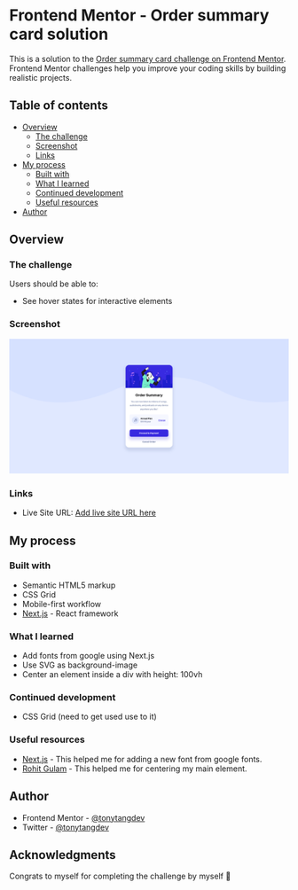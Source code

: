 # Frontend Mentor - Order summary card solution

This is a solution to the [Order summary card challenge on Frontend Mentor](https://www.frontendmentor.io/challenges/order-summary-component-QlPmajDUj). Frontend Mentor challenges help you improve your coding skills by building realistic projects. 

## Table of contents

- [Overview](#overview)
  - [The challenge](#the-challenge)
  - [Screenshot](#screenshot)
  - [Links](#links)
- [My process](#my-process)
  - [Built with](#built-with)
  - [What I learned](#what-i-learned)
  - [Continued development](#continued-development)
  - [Useful resources](#useful-resources)
- [Author](#author)


## Overview

### The challenge

Users should be able to:

- See hover states for interactive elements

### Screenshot

![](./screenshot.png)

### Links

- Live Site URL: [Add live site URL here](https://your-live-site-url.com)

## My process

### Built with

- Semantic HTML5 markup
- CSS Grid
- Mobile-first workflow
- [Next.js](https://nextjs.org/) - React framework

### What I learned

 - Add fonts from google using Next.js
 - Use SVG as background-image
 - Center an element inside a div with height: 100vh

### Continued development

 - CSS Grid (need to get used use to it)

### Useful resources

- [Next.js](https://nextjs.org/docs/advanced-features/custom-document) - This helped me for adding a new font from google fonts.
- [Rohit Gulam](https://rohitgulam.hashnode.dev/the-top-3-ways-to-center-a-div-in-css) - This helped me for centering my main element.

## Author

- Frontend Mentor - [@tonytangdev](https://www.frontendmentor.io/profile/tonytangdev)
- Twitter - [@tonytangdev](https://twitter.com/TangTangdev)


## Acknowledgments

Congrats to myself for completing the challenge by myself 🎉
